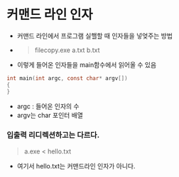 # 커맨드 라인 인자
- 커맨드 라인에서 프로그램 실핼할 때 인자들을 넣엊주는 방법
- > filecopy.exe a.txt b.txt
- 이렇게 들어온 인자들을 main함수에서 읽어올 수 있음
```c
int main(int argc, const char* argv[])
{
}
```
- argc : 들어온 인자의 수
- argv는 char 포인터 배열

### 입출력 리디렉션하고는 다르다.
> a.exe < hello.txt
- 여기서 hello.txt는 커맨드라인 인자가 아니다.
